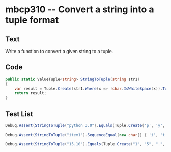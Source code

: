 # mbcp310 -- Convert a string into a tuple format

## Text

Write a function to convert a given string to a tuple.

## Code

```csharp
public static ValueTuple<string> StringToTuple(string str1)
{
    var result = Tuple.Create(str1.Where(x => !char.IsWhiteSpace(x)).ToArray());
    return result;
}
```

## Test List

```csharp
Debug.Assert(StringToTuple("python 3.0").Equals(Tuple.Create('p', 'y', 't', 'h', 'o', 'n', '3', '.', '0')));
```

```csharp
Debug.Assert(StringToTuple("item1").SequenceEqual(new char[] { 'i', 't', 'e', 'm', '1' }));
```

```csharp
Debug.Assert(StringToTuple("15.10").Equals(Tuple.Create("1", "5", ".", "1", "0")));
```
